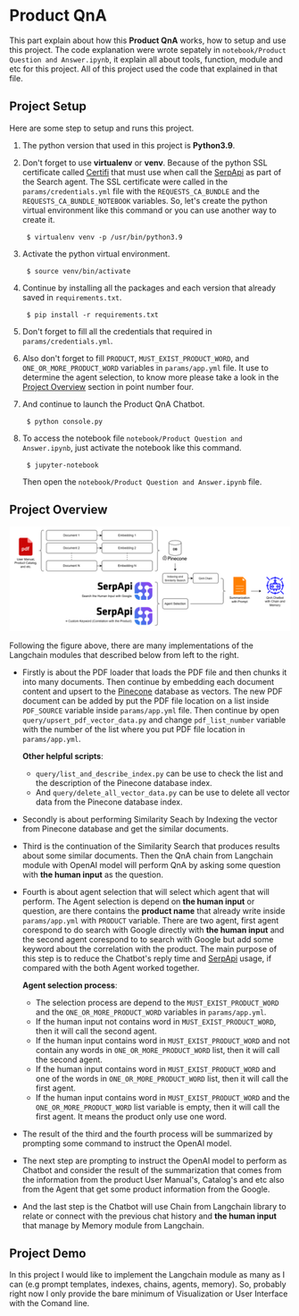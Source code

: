 # Product QnA

This part explain about how this **Product QnA** works, how to setup and use this project. The code explanation were wrote sepately in `notebook/Product Question and Answer.ipynb`, it explain all about tools, function, module and etc for this project. All of this project used the code that explained in that file.

## Project Setup

Here are some step to setup and runs this project.
1. The python version that used in this project is **Python3.9**.
2. Don't forget to use **virtualenv** or **venv**. Because of the python SSL certificate called [Certifi](https://stackoverflow.com/questions/42982143/python-requests-how-to-use-system-ca-certificates-debian-ubuntu) that must use when call the [SerpApi](https://serpapi.com/) as part of the Search agent. The SSL certificate were called in the `params/credentials.yml` file with the `REQUESTS_CA_BUNDLE` and the `REQUESTS_CA_BUNDLE_NOTEBOOK` variables. So, let's create the python virtual environment like this command or you can use another way to create it.

        $ virtualenv venv -p /usr/bin/python3.9

3. Activate the python virtual environment.

        $ source venv/bin/activate

4. Continue by installing all the packages and each version that already saved in `requirements.txt`.

        $ pip install -r requirements.txt

5. Don't forget to fill all the credentials that required in `params/credentials.yml`.
6. Also don't forget to fill `PRODUCT`, `MUST_EXIST_PRODUCT_WORD`, and `ONE_OR_MORE_PRODUCT_WORD` variables in `params/app.yml` file. It use to determine the agent selection, to know more please take a look in the [Project Overview](https://github.com/rohwid/product-question-and-answer#project-overview) section in point number four.
7. And continue to launch the Product QnA Chatbot.

        $ python console.py

8. To access the notebook file `notebook/Product Question and Answer.ipynb`, just activate the notebook like this command.

        $ jupyter-notebook

    Then open the `notebook/Product Question and Answer.ipynb` file.

## Project Overview

<img src="img/langchain_architecture.png" width="1000"/>

Following the figure above, there are many implementations of the Langchain modules that described below from left to the right.

+ Firstly is about the PDF loader that loads the PDF file and then chunks it into many documents. Then continue by embedding each document content and upsert to the [Pinecone](https://www.pinecone.io/) database as vectors. The new PDF document can be added by put the PDF file location on a list inside `PDF_SOURCE` variable inside `params/app.yml` file. Then continue by open `query/upsert_pdf_vector_data.py` and change `pdf_list_number` variable with the number of the list where you put PDF file location in `params/app.yml`.
  
    **Other helpful scripts**:
    + `query/list_and_describe_index.py` can be use to check the list and the description of the Pinecone database index.
    + And `query/delete_all_vector_data.py` can be use to delete all vector data from the Pinecone database index.

+ Secondly is about performing Similarity Seach by Indexing the vector from Pinecone database and get the similar documents.
+ Third is the continuation of the Similarity Search that produces results about some similar documents. Then the QnA chain from Langchain module with OpenAI model will perform QnA by asking some question with **the human input** as the question.
+ Fourth is about agent selection that will select which agent that will perform. The Agent selection is depend on **the human input** or question, are there contains the **product name** that already write inside `params/app.yml` with `PRODUCT` variable. There are two agent, first agent corespond to do search with Google directly with **the human input** and the second agent corespond to to search with Google but add some keyword about the correlation with the product. The main purpose of this step is to reduce the Chatbot's reply time and [SerpApi](https://serpapi.com/) usage, if compared with the both Agent worked together.

    **Agent selection process**:
    + The selection process are depend to the `MUST_EXIST_PRODUCT_WORD` and the `ONE_OR_MORE_PRODUCT_WORD` variables in `params/app.yml`.
    + If the human input not contains word in `MUST_EXIST_PRODUCT_WORD`, then it will call the second agent.
    + If the human input contains word in `MUST_EXIST_PRODUCT_WORD` and not contain any words in `ONE_OR_MORE_PRODUCT_WORD` list, then it will call the second agent.
    + If the human input contains word in `MUST_EXIST_PRODUCT_WORD` and one of the words in `ONE_OR_MORE_PRODUCT_WORD` list, then it will call the first agent.
    + If the human input contains word in `MUST_EXIST_PRODUCT_WORD` and the `ONE_OR_MORE_PRODUCT_WORD` list variable is empty, then it will call the first agent. It means the product only use one word.

+ The result of the third and the fourth process will be summarized by prompting some command to instruct the OpenAI model.
+ The next step are prompting to instruct the OpenAI model to perform as Chatbot and consider the result of the summarization that comes from the information from the product User Manual's, Catalog's and etc also from the Agent that get some product information from the Google.
+ And the last step is the Chatbot will use Chain from Langchain library to relate or connect with the previous chat history and **the human input** that manage by Memory module from Langchain.

## Project Demo

In this project I would like to implement the Langchain module as many as I can (e.g prompt templates,
indexes, chains, agents, memory). So, probably right now I only provide the bare minimum of Visualization or User Interface with the Comand line.


